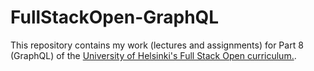 # FullStackOpen-GraphQL
This repository contains my work (lectures and assignments) for Part 8 (GraphQL) of the [University of Helsinki's Full Stack Open curriculum.](https://fullstackopen.com/en).
